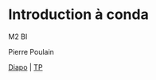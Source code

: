 # Introduction à conda

M2 BI

Pierre Poulain

[Diapo](https://pierrepo.github.io/intro-conda/diapo/) | [TP](https://pierrepo.github.io/intro-conda/tp)


